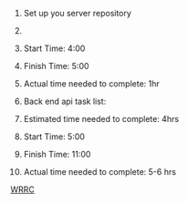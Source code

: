 1. Set up you server repository
2.
3. Start Time: 4:00
4. Finish Time: 5:00
5. Actual time needed to complete: 1hr

1. Back end api task list:
2. Estimated time needed to complete: 4hrs
3. Start Time: 5:00
4. Finish Time: 11:00
5. Actual time needed to complete: 5-6 hrs

[WRRC](https://files.slack.com/files-pri/T039KG69K-F02KZ90AF98/image_11-2-21_at_4.02_pm.jpeg)
